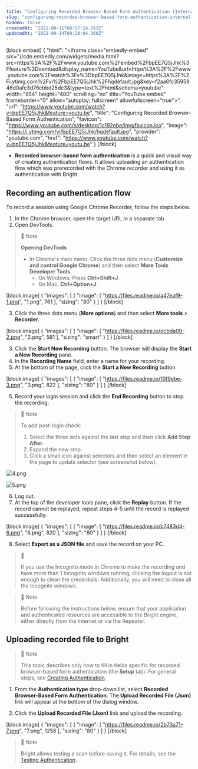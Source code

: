 ```yaml
---
title: "Configuring Recorded Browser-Based Form Authentication (Internal Copy)"
slug: "configuring-recorded-browser-based-form-authentication-internal-copy"
hidden: false
createdAt: "2022-08-11T08:57:24.763Z"
updatedAt: "2022-09-14T09:20:04.360Z"
---
```

[block:embed]
{
  "html": "<iframe class=\"embedly-embed\" src=\"//cdn.embedly.com/widgets/media.html?src=https%3A%2F%2Fwww.youtube.com%2Fembed%2FbpEE7Q5jJhk%3Ffeature%3Doembed&display_name=YouTube&url=https%3A%2F%2Fwww.youtube.com%2Fwatch%3Fv%3DbpEE7Q5jJhk&image=https%3A%2F%2Fi.ytimg.com%2Fvi%2FbpEE7Q5jJhk%2Fhqdefault.jpg&key=f2aa6fc3595946d0afc3d76cbbd25dc3&type=text%2Fhtml&schema=youtube\" width=\"854\" height=\"480\" scrolling=\"no\" title=\"YouTube embed\" frameborder=\"0\" allow=\"autoplay; fullscreen\" allowfullscreen=\"true\"></iframe>",
  "url": "https://www.youtube.com/watch?v=bpEE7Q5jJhk&feature=youtu.be",
  "title": "Configuring Recorded Browser-Based Form Authentication",
  "favicon": "https://www.youtube.com/s/desktop/1c192ebe/img/favicon.ico",
  "image": "https://i.ytimg.com/vi/bpEE7Q5jJhk/hqdefault.jpg",
  "provider": "youtube.com",
  "href": "https://www.youtube.com/watch?v=bpEE7Q5jJhk&feature=youtu.be"
}
[/block]




- **Recorded browser-based form authentication** is a quick and visual way of creating authentication flows. It allows uploading an authentication flow which was prerecorded with the Chrome recorder and using it as authentication with Bright.

## Recording an authentication flow

To record a session using Google Chrome Recorder, follow the steps below.

1. In the Chrome browser, open the target URL in a separate tab.
2. Open DevTools.

> 📘 Note
> 
> **Opening DevTools**
> 
> - In Chrome's main menu: Click the three dots menu (**Customize and control Google Chrome**) and then select **More Tools** **Developer Tools**.
>   - On Windows: Press **Ctrl+Shift+J**.
>   - On Mac: **Ctrl+Option+J**.

[block:image]
{
  "images": [
    {
      "image": [
        "https://files.readme.io/a47eaf9-1.png",
        "1.png",
        761
      ],
      "sizing": "80"
    }
  ]
}
[/block]



3. Click the three dots menu (**More options**) and then select **More tools** > **Recorder**.

[block:image]
{
  "images": [
    {
      "image": [
        "https://files.readme.io/dcbda00-2.png",
        "2.png",
        581
      ],
      "sizing": "smart"
    }
  ]
}
[/block]



3. Click the **Start New Recording** button. The browser will display the **Start a New Recording** pane. 
4. In the **Recording Name** field, enter a name for your recording. 
5. At the bottom of the page, click the **Start a New Recording** button.

[block:image]
{
  "images": [
    {
      "image": [
        "https://files.readme.io/10f9ebe-3.png",
        "3.png",
        822
      ],
      "sizing": "80"
    }
  ]
}
[/block]



5. Record your login session and click the **End Recording** button to stop the recording.

> 📘 Note
> 
> To add post-login check:
> 
> 1. Select the three dots against the last step and then click **Add Step After**.  
> 2. Expand the new step.  
> 3. Click a small icon against selectors and then select an element in the page to update selector (see screenshot below).

![](https://files.readme.io/75599b5-4.png "4.png")



![](https://files.readme.io/c26df34-5.png "5.png")



6. Log out.
7. At the top of the developer tools pane, click the **Replay** button. If the record cannot be replayed, repeat steps 4-5 until the record is replayed successfully.

[block:image]
{
  "images": [
    {
      "image": [
        "https://files.readme.io/b7483d4-6.png",
        "6.png",
        820
      ],
      "sizing": "80"
    }
  ]
}
[/block]



8. Select **Export as a JSON file** and save the record on your PC.

> 📘 
> 
> If you use the Incognito mode in Chrome to make the recording and have more than 1 Incognito windows running, clicking the logout is not enough to clean the credentials. Additionally, you will need to close all the Incognito windows.

> 📘 Note
> 
> Before following the instructions below, ensure that your application and authenticated resources are accessible to the Bright engine, either directly from the Internet or via the Repeater.

## Uploading recorded file to Bright

> 📘 Note
> 
> This topic describes only how to fill in fields specific for recorded browser-based form authentication (the **Setup** tab). For general steps, see [Creating Authentication](https://docs.brightsec.com/docs/configuring-authentication).

1. From the **Authentication type** drop-down list, select **Recorded Browser-Based Form Authentication**. The  **Upload Recorded File (Json)** link will appear at the bottom of the dialog window. 

2. Click the **Upload Recorded File (Json)** link and upload the recording.

[block:image]
{
  "images": [
    {
      "image": [
        "https://files.readme.io/2b73a71-7.png",
        "7.png",
        1258
      ],
      "sizing": "80"
    }
  ]
}
[/block]



> 📘 Note
> 
> Bright allows testing a scan before saving it. For details, see the [Testing Authentication](https://docs.brightsec.com/docs/configuring-authentication#testing-authentication).